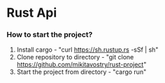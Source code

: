 # Rust Api

### How to start the project?
1. Install cargo - "curl https://sh.rustup.rs -sSf | sh"
1. Clone repository to directory - "git clone https://github.com/mikitavostry/rust-project"
2. Start the project from directory - "cargo run"
